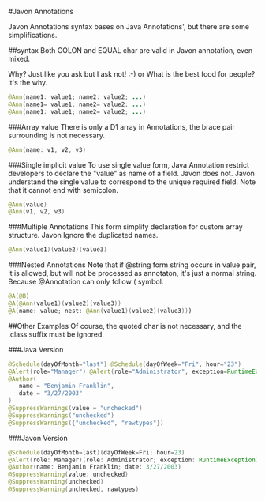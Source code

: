 #Javon Annotations

Javon Annotations syntax bases on Java Annotations', but there are some simplifications.

##syntax
Both COLON and EQUAL char are valid in Javon annotation, even mixed. 

Why? Just like you ask but I ask not! :-)  or What is the best food for people? it's the why.
```java
@Ann(name1: value1; name2: value2; ...)
@Ann(name1= value1; name2= value2; ...)
@Ann(name1: value1; name2= value2; ...)
```
###Array value
There is only a D1 array in Annotations, the brace pair surrounding is not necessary.
```java
@Ann(name: v1, v2, v3)
```
###Single implicit value
To use single value form, Java Annotation restrict developers to declare the "value" as name of a field. Javon does not.
Javon understand the single value to correspond to the unique required field.
Note that it cannot end with semicolon.
```java
@Ann(value)
@Ann(v1, v2, v3)
```
###Multiple Annotations
This form simplify declaration for custom array structure. Javon Ignore the duplicated names.
```java
@Ann(value1)(value2)(value3)
```
###Nested Annotations
Note that if @string form string occurs in value pair, it is allowed, but will not be processed as annotaton, it's just a normal string. Because @Annotation can only follow ( symbol.
```java
@A(@B)
@A(@Ann(value1)(value2)(value3))
@A(name: value; nest: @Ann(value1)(value2)(value3)))
```
##Other Examples
Of course, the quoted char is not necessary, and the .class suffix must be ignored.

###Java Version
```java
@Schedule(dayOfMonth="last") @Schedule(dayOfWeek="Fri", hour="23") 
@Alert(role="Manager") @Alert(role="Administrator", exception=RuntimeException.class) 
@Author(
   name = "Benjamin Franklin",
   date = "3/27/2003"
)
@SuppressWarnings(value = "unchecked")
@SuppressWarnings("unchecked")
@SuppressWarnings({"unchecked", "rawtypes"})

```

###Javon Version
```java
@Schedule(dayOfMonth=last)(dayOfWeek=Fri; hour=23) 
@Alert(role: Manager)(role: Administrator; exception: RuntimeException)
@Author(name: Benjamin Franklin; date: 3/27/2003)
@SuppressWarning(value: unchecked)
@SuppressWarning(unchecked)
@SuppressWarning(unchecked, rawtypes)
```
